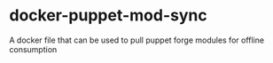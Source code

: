 # docker-puppet-mod-sync
A docker file that can be used to pull puppet forge modules for offline consumption
